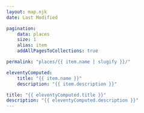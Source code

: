 ```yaml
---
layout: map.njk
date: Last Modified

pagination:
    data: places
    size: 1
    alias: item
    addAllPagesToCollections: true

permalink: "places/{{ item.name | slugify }}/"

eleventyComputed:
    title: "{{ item.name }}"
    description: "{{ item.description }}"

title: "{{ eleventyComputed.title }}"
description: "{{ eleventyComputed.description }}"
---
```

